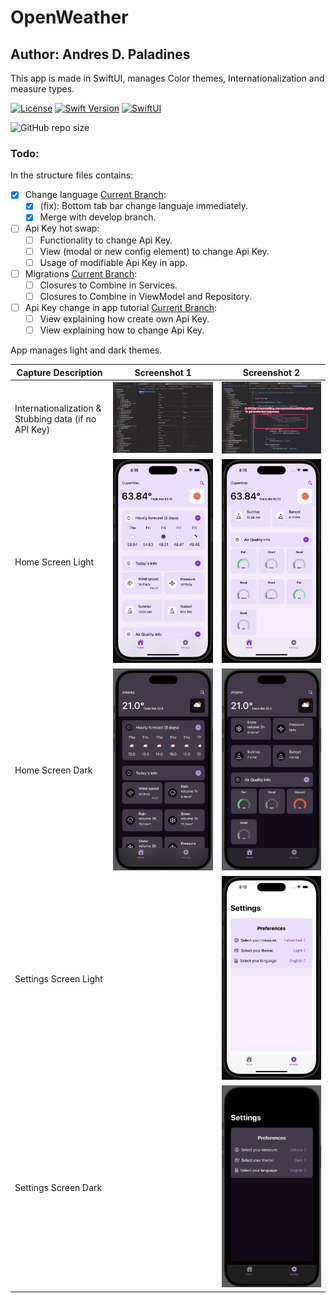 # OpenWeather
## Author: Andres D. Paladines
This app is made in SwiftUI, manages Color themes, Internationalization and measure types.

[![License][license-image]][license-url] [![Swift Version][swift-image]][swift-url] [![SwiftUI][swiftUI-image]][swiftUI-url] 

[swift-image]:https://img.shields.io/badge/Swift-5.8.1-orange?style=for-the-badge
[swift-url]: https://swift.org/

[license-image]: https://img.shields.io/badge/License-MIT-blue?style=for-the-badge
[license-url]: LICENSE

![GitHub repo size](https://img.shields.io/github/repo-size/adpaladines/OpenWeather?style=for-the-badge)

[SwiftUI-image]: https://img.shields.io/badge/SwiftUI-4.0-orange?style=for-the-badge&logo=swift&logoColor=white
[SwiftUI-url]: https://developer.apple.com/xcode/swiftui/

### Todo:
In the structure files contains: 
- [x] Change language [Current Branch](https://github.com/adpaladines/OpenWeather/tree/languages-tabbar-fix):
    - [x] (fix): Bottom tab bar change languaje immediately.
    - [x] Merge with develop branch.
- [ ] Api Key hot swap:
    - [ ] Functionality to change Api Key.
    - [ ] View (modal or new config element) to change Api Key.
    - [ ] Usage of modifiable Api Key in app.
- [ ] Migrations [Current Branch](https://github.com/adpaladines/OpenWeather/tree/migrations):
    - [ ] Closures to Combine in Services.
    - [ ] Closures to Combine in ViewModel and Repository.
- [ ] Api Key change in app tutorial [Current Branch](https://github.com/adpaladines/OpenWeather/tree/in-app-tutorial):
    - [ ] View explaining how create own Api Key.
    - [ ] View explaining how to change Api Key.
  
App manages light and dark themes.

| Capture Description | Screenshot 1 | Screenshot 2 |
|--|--|--|
| Internationalization & Stubbing data (if no API Key) | ![image](./ScreenCaptures/internationalization.png) | ![image](./ScreenCaptures/to-hardcode-responses.png) |
| Home Screen Light | ![image](./ScreenCaptures/home-light-1.png) | ![image](./ScreenCaptures/home-light-2.png) |
| Home Screen Dark | ![image](./ScreenCaptures/home-dark-1.png) | ![image](./ScreenCaptures/home-dark-2.png) | 
| Settings Screen Light |  | ![image](./ScreenCaptures/settings-light.png) |
| Settings Screen Dark |  | ![image](./ScreenCaptures/settings-dark.png) |

